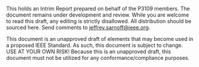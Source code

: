 This holds an Intrim Report prepared on behalf of the P3109 members. The document remains under development and review. While you are welcome to read this draft, any editing is strictly disallowed. All distribution should be sourced here. Send comments to jeffrey.sarnoff@ieee.org.

This document is an unapproved draft of elements that may become used in a proposed IEEE Standard. As such, this document is subject to change. USE AT YOUR OWN RISK! Because this is an unapproved draft, this document must not be utilized for any conformance/compliance purposes.

